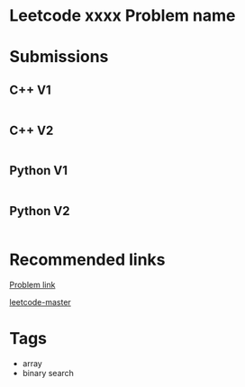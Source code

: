 # Leetcode xxxx Problem name

# Submissions

## C++ V1

```C++
```



## C++ V2

```C++
```



## Python V1

```python
```



## Python V2

```python

```





# Recommended links

[Problem link]()

[leetcode-master]()



# Tags

- array
- binary search